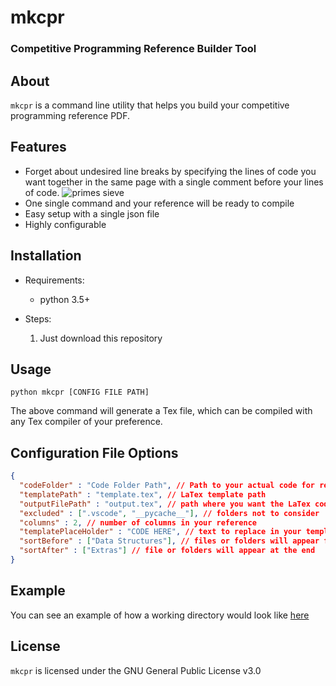 
# mkcpr
### Competitive Programming Reference Builder Tool

## About
```mkcpr``` is a command line utility that helps you build your competitive programming reference PDF.

## Features

- Forget about undesired line breaks by specifying the lines of code you want together in the same page with a single comment before your lines of code.
 ![primes sieve](https://lh4.googleusercontent.com/b-PI6xWj8sUki2_boNfKkaKqqwMYXnRNlCiIFpdim_rAmb1XIw2RjLA1wrjG7Bdsr8Pu8ShEpJcsMgeLdkcKVHTKeRgD3IUXX2MY9IKsCmTcibepkfk=w1280)
- One single command and your reference will be ready to compile
- Easy setup with a single json file
- Highly configurable

## Installation

- Requirements:
  - python 3.5+

- Steps:
  1. Just download this repository

## Usage

```shell
python mkcpr [CONFIG FILE PATH]
```
The above command will generate a Tex file, which can be compiled with any Tex compiler of your preference.

## Configuration File Options

```json
{
  "codeFolder" : "Code Folder Path", // Path to your actual code for reference
  "templatePath" : "template.tex", // LaTex template path
  "outputFilePath" : "output.tex", // path where you want the LaTex code
  "excluded" : [".vscode", "__pycache__"], // folders not to consider
  "columns" : 2, // number of columns in your reference
  "templatePlaceHolder" : "CODE HERE", // text to replace in your template
  "sortBefore" : ["Data Structures"], // files or folders will appear first
  "sortAfter" : ["Extras"] // file or folders will appear at the end
}
```

## Example

You can see an example of how a working directory would look like [here](https://github.com/searleser97/Algorithms)

## License

```mkcpr``` is licensed under the GNU General Public License v3.0